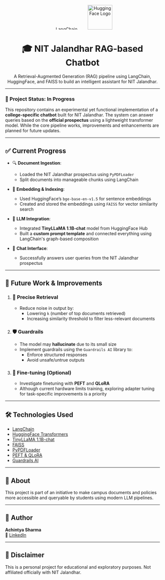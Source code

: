<p align="center">
   <img src="https://github.com/Achintya47/Achintya47/blob/main/langchain.svg" alt="LangChain Logo" height="10" width="90">
  &nbsp;&nbsp;&nbsp;&nbsp;
  <img src="https://huggingface.co/front/assets/huggingface_logo-noborder.svg" alt="HuggingFace Logo" height="80">
</p>

<h1 align="center">🎓 NIT Jalandhar RAG-based Chatbot</h1>

<p align="center">A Retrieval-Augmented Generation (RAG) pipeline using LangChain, HuggingFace, and FAISS to build an intelligent assistant for NIT Jalandhar.</p>

---

### 🚧 Project Status: In Progress

This repository contains an experimental yet functional implementation of a **college-specific chatbot** built for NIT Jalandhar. The system can answer queries based on the **official prospectus** using a lightweight transformer model. While the core pipeline works, improvements and enhancements are planned for future updates.

---

## ✅ Current Progress

- 🔍 **Document Ingestion**:
  - Loaded the NIT Jalandhar prospectus using `PyPDFLoader`
  - Split documents into manageable chunks using LangChain

- 🧠 **Embedding & Indexing**:
  - Used HuggingFace’s `bge-base-en-v1.5` for sentence embeddings
  - Created and stored the embeddings using `FAISS` for vector similarity search

- 🤖 **LLM Integration**:
  - Integrated **TinyLLaMA 1.1B-chat** model from HuggingFace Hub
  - Built a **custom prompt template** and connected everything using LangChain's graph-based composition

- 💬 **Chat Interface**:
  - Successfully answers user queries from the NIT Jalandhar prospectus

---

## 🔮 Future Work & Improvements

1. ### 🎯 **Precise Retrieval**
   - Reduce noise in output by:
     - Lowering `k` (number of top documents retrieved)
     - Increasing similarity threshold to filter less-relevant documents

2. ### 🛡️ **Guardrails**
   - The model may **hallucinate** due to its small size
   - Implement guardrails using the `Guardrails AI` library to:
     - Enforce structured responses
     - Avoid unsafe/untrue outputs

3. ### 🔧 **Fine-tuning (Optional)**
   - Investigate finetuning with **PEFT** and **QLoRA**
   - Although current hardware limits training, exploring adapter tuning for task-specific improvements is a priority

---

## 🛠️ Technologies Used

- [LangChain](https://github.com/langchain-ai/langchain)
- [HuggingFace Transformers](https://huggingface.co)
- [TinyLLaMA 1.1B-chat](https://huggingface.co/cnlp/TinyLlama-1.1B-Chat-v1.0)
- [FAISS](https://github.com/facebookresearch/faiss)
- [PyPDFLoader](https://python.langchain.com/docs/modules/data_connection/document_loaders/pdf)
- [PEFT & QLoRA](https://huggingface.co/blog/peft)
- [Guardrails AI](https://github.com/ShreyaR/guardrails)

---

## 📌 About

This project is part of an initiative to make campus documents and policies more accessible and queryable by students using modern LLM pipelines.

---

## 👤 Author

**Achintya Sharma**  
🔗 [LinkedIn](https://www.linkedin.com/in/achintyasharma47)

---

## 📌 Disclaimer

This is a personal project for educational and exploratory purposes. Not affiliated officially with NIT Jalandhar.
